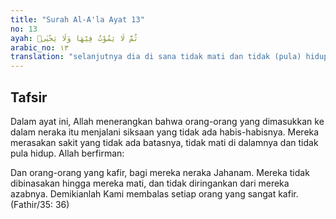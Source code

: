 ```yaml
---
title: "Surah Al-A'la Ayat 13"
no: 13
ayah: ثُمَّ لَا يَمُوْتُ فِيْهَا وَلَا يَحْيٰىۗ 
arabic_no: ١٣
translation: "selanjutnya dia di sana tidak mati dan tidak (pula) hidup."
---
```


## Tafsir

Dalam ayat ini, Allah menerangkan bahwa orang-orang yang dimasukkan ke dalam neraka itu menjalani siksaan yang tidak ada habis-habisnya. Mereka merasakan sakit yang tidak ada batasnya, tidak mati di dalamnya dan tidak pula hidup. Allah berfirman:

Dan orang-orang yang kafir, bagi mereka neraka Jahanam. Mereka tidak dibinasakan hingga mereka mati, dan tidak diringankan dari mereka azabnya. Demikianlah Kami membalas setiap orang yang sangat kafir. (Fathir/35: 36)